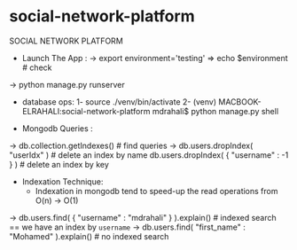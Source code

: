 # social-network-platform
SOCIAL NETWORK PLATFORM

+ Launch The App :
-> export environment='testing'
=> echo $environment # check

-> python manage.py runserver

+ database ops:
1- source ./venv/bin/activate
2- (venv) MACBOOK-ELRAHALI:social-network-platform mdrahali$ python manage.py shell


+ Mongodb Queries :

-> db.collection.getIndexes() # find queries
-> db.users.dropIndex( "userIdx" ) # delete an index by name
db.users.dropIndex( { "username" : -1 } ) # delete an index by key


+ Indexation Technique:
    - Indexation in mongodb tend to speed-up the read operations from O(n) -> O(1)

-> db.users.find( { "username" : "mdrahali" } ).explain() # indexed search == we have an index by `username`
-> db.users.find(  "first_name" : "Mohamed" ).explain() # no indexed search
